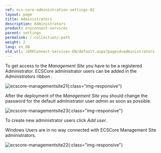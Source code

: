```yaml
---
ref: ecs-core-administration-settings-02
layout: page
title: Administrators
description: Administrators
product: erpconnect-services
parent: settings
permalink: /:collection/:path
weight: 2
lang: en_GB
old_url: /ERPConnect-Services-EN/default.aspx?pageid=administrators
---
```


To get access to the *Management Site* you have to be a registered Administrator. ECSCore administrator users can be added in the *Administrators* ribbon .

![ecscore-managementsite21](/img/content/ecscore-managementsite21.jpg.png){:class="img-responsive"}

After the deployment of the *Management Site* you should change the password for the default administrator user *admin* as soon as possible. 

![ecscore-managementsite23](/img/content/ecscore-managementsite23.jpg.png){:class="img-responsive"}

To create new administrator users click *Add user*.

Windows Users are in no way connected with ECSCore Management Site administrators.

![ecscore-managementsite22](/img/content/ecscore-managementsite22.jpg.png){:class="img-responsive"}